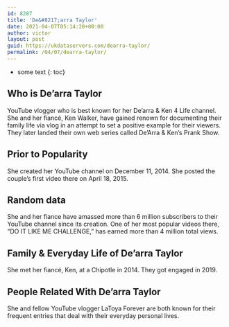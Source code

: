 ```yaml
---
id: 8287
title: 'De&#8217;arra Taylor'
date: 2021-04-07T05:14:20+00:00
author: victor
layout: post
guid: https://ukdataservers.com/dearra-taylor/
permalink: /04/07/dearra-taylor/
---
```


* some text
{: toc}


## Who is De&#8217;arra Taylor



YouTube vlogger who is best known for her De&#8217;arra & Ken 4 Life channel. She and her fiancé, Ken Walker, have gained renown for documenting their family life via vlog in an attempt to set a positive example for their viewers. They later landed their own web series called De&#8217;Arra & Ken&#8217;s Prank Show. 

                
                
                
## Prior to Popularity



She created her YouTube channel on December 11, 2014. She posted the couple&#8217;s first video there on April 18, 2015. 

                
                
                
## Random data



She and her fiance have amassed more than 6 million subscribers to their YouTube channel since its creation. One of her most popular videos there, &#8220;DO IT LIKE ME CHALLENGE,&#8221; has earned more than 4 million total views.

                
                
                
## Family & Everyday Life of De&#8217;arra Taylor



She met her fiancé, Ken, at a Chipotle in 2014. They got engaged in 2019. 

                
                
                
## People Related With De&#8217;arra Taylor



She and fellow YouTube vlogger LaToya Forever are both known for their frequent entries that deal with their everyday personal lives.

                
              
            
          
          
          
